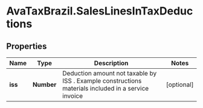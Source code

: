 # AvaTaxBrazil.SalesLinesInTaxDeductions

## Properties
Name | Type | Description | Notes
------------ | ------------- | ------------- | -------------
**iss** | **Number** | Deduction amount not taxable by ISS . Example constructions materials included in a service invoice | [optional] 



